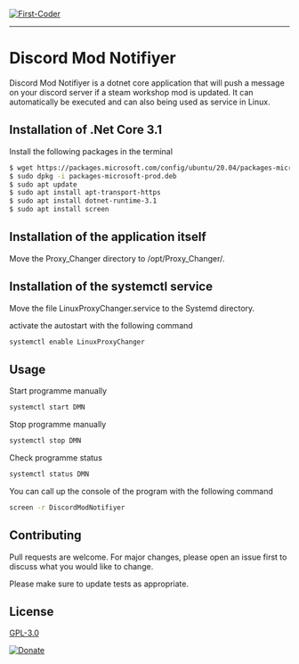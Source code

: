 [![First-Coder](https://first-coder.de/images/logos/LogoFirstCoderDarkHorizontal.png)](https://first-coder.de/)

---

# Discord Mod Notifiyer

Discord Mod Notifiyer is a dotnet core application that will push a message on your discord server if a steam workshop mod is updated. It can automatically be executed and 
can also being used as service in Linux. 

## Installation of .Net Core 3.1

Install the following packages in the terminal

```bash
$ wget https://packages.microsoft.com/config/ubuntu/20.04/packages-microsoft-prod.deb
$ sudo dpkg -i packages-microsoft-prod.deb
$ sudo apt update
$ sudo apt install apt-transport-https
$ sudo apt install dotnet-runtime-3.1
$ sudo apt install screen
```

## Installation of the application itself
Move the Proxy_Changer directory to /opt/Proxy_Changer/.

## Installation of the systemctl service
Move the file LinuxProxyChanger.service to the Systemd directory.

activate the autostart with the following command

```bash
systemctl enable LinuxProxyChanger
```

## Usage

Start programme manually
```bash
systemctl start DMN
```

Stop programme manually
```bash
systemctl stop DMN
```

Check programme status
```bash
systemctl status DMN
```

You can call up the console of the program with the following command

```bash
screen -r DiscordModNotifiyer
```
## Contributing
Pull requests are welcome. For major changes, please open an issue first to discuss what you would like to change.

Please make sure to update tests as appropriate.

## License
[GPL-3.0](https://choosealicense.com/licenses/gpl-3.0/)

[![Donate](https://img.shields.io/badge/Donate-PayPal-green.svg)](https://www.paypal.com/donate?hosted_button_id=8PBF4BN7R46TE)
